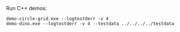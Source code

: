 Run C++ demos:
```
demo-circle-grid.exe --logtostderr -v 4
demo-dino.exe --logtostderr -v 4 --testdata ../../../../testdata
```

